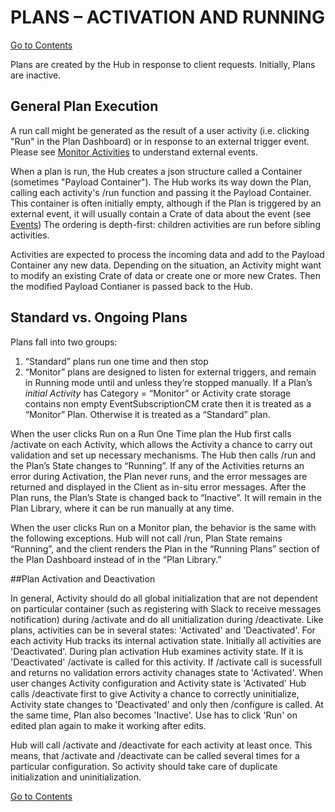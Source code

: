 # PLANS – ACTIVATION AND RUNNING
[Go to Contents](https://github.com/Fr8org/Fr8Core/blob/master/Docs/Home.md)  

Plans are created by the Hub in response to client requests. Initially, Plans are inactive.

## General Plan Execution

A run call might be generated as the result of a user activity (i.e. clicking "Run" in the Plan Dashboard) or in response to an external trigger event.   Please see [Monitor Activities](/Docs/MonitorActivities.md) to understand external events.

When a plan is run, the Hub creates a json structure called a Container (sometimes "Payload Container"). The Hub works its way down the Plan, calling each activity's /run function and passing it the Payload Container. This container is often initially empty, although if the Plan is triggered by an external event, it will usually contain a Crate of data about the event (see [Events](https://github.com/Fr8org/Fr8Core/blob/master/Docs/ForDevelopers/OperatingConcepts/Events.md)) The ordering is depth-first: children activities are run before sibling activities. 

Activities are expected to process the incoming data and add to the Payload Container any new data. Depending on the situation, an Activity might want to modify an existing Crate of data or create one or more new Crates. Then the modified Payload Contianer is passed back to the Hub. 

## Standard vs. Ongoing Plans

Plans fall into two groups:

1. “Standard” plans run one time and then stop
2. “Monitor” plans are designed to listen for external triggers, and remain in Running mode until and unless they’re stopped manually.
If a Plan’s *initial Activity* has Category = “Monitor” or Activity crate storage contains non empty EventSubscriptionCM crate then it is treated as a “Monitor” Plan. Otherwise it is treated as a “Standard” plan.

When the user clicks Run on a Run One Time plan the Hub first calls /activate on each Activity, which allows the Activity a chance to carry out validation and set up necessary mechanisms. The Hub then calls /run and the Plan’s State changes to “Running”. If any of the Activities returns an error during Activation, the Plan never runs, and the error messages are returned and displayed in the Client as in-situ error messages.
After the Plan runs, the Plan’s State is changed back to “Inactive”. It will remain in the Plan Library, where it can be run manually at any time.

When the user clicks Run on a Monitor plan, the behavior is the same with the following exceptions. Hub will not call /run, Plan State remains “Running”, and the client renders the Plan in the “Running Plans” section of the Plan Dashboard instead of in the “Plan Library.”

##Plan Activation and Deactivation

In general, Activity should do all global initialization that are not dependent on particular container (such as registering with Slack to receive messages notification) during /activate and do all unitialization during /deactivate. Like plans, activities can be in several states: 'Activated' and 'Deactivated'. For each activity Hub tracks its internal activation state. Initially all activities are 'Deactivated'. During plan activation Hub examines activity state. If it is 'Deactivated' /activate is called for this activity. If /activate call is sucessfull and returns no validation errors activity chanages state to 'Activated'. When user changes Activity configuration and Activity state is 'Activated' Hub calls /deactivate first to give Activity a chance to correctly uninitialize, Activity state changes to 'Deactivated' and only then /configure is called. At the same time, Plan also becomes 'Inactive'. Use has to click 'Run' on edited plan again to make it working after edits.

Hub will call /activate and /deactivate for each activity at least once. This means, that /activate and /deactivate can be called several times for a particular configuration. So activity should take care of duplicate initialization and uninitialization.

[Go to Contents](https://github.com/Fr8org/Fr8Core/blob/master/Docs/Home.md)  
